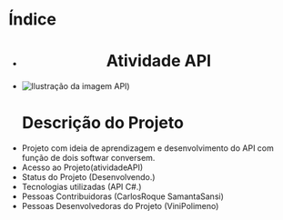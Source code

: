 
# Índice 

* <h1 align="center"> Atividade API </h1>
* ![Ilustração da imagem API](https://encrypted-tbn0.gstatic.com/images?q=tbn:ANd9GcQ0WOkDtr3jLTN80PmEY3tYXfbflAaQW9iouA&s))
  # Descrição do Projeto
* Projeto com ideia de aprendizagem e desenvolvimento do API com função de dois softwar conversem.
* Acesso ao Projeto(atividadeAPI)
* Status do Projeto (Desenvolvendo.)
* Tecnologias utilizadas (API C#.)
* Pessoas Contribuidoras (CarlosRoque SamantaSansi)
* Pessoas Desenvolvedoras do Projeto (ViniPolimeno)
